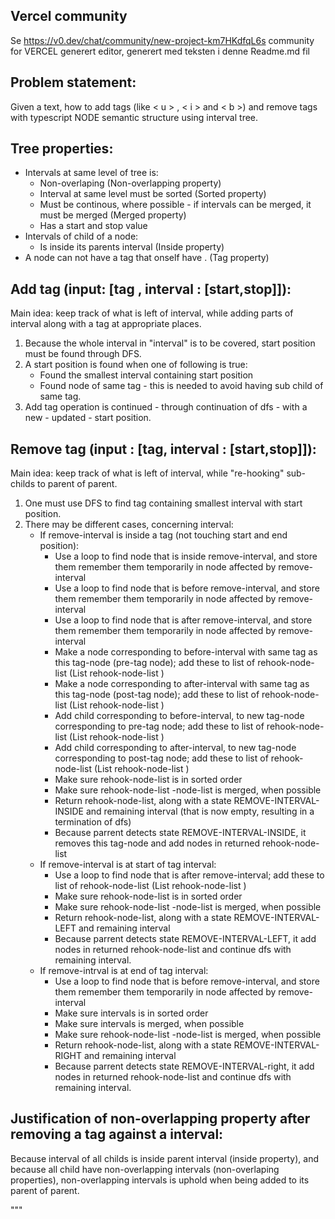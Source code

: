 
Vercel community
----------------

Se https://v0.dev/chat/community/new-project-km7HKdfqL6s community for VERCEL generert editor, generert med teksten i denne Readme.md fil



Problem statement:
------------------

Given a text, how to add tags (like < u > , < i > and < b >) and remove tags with typescript NODE semantic structure using interval tree.

Tree properties:
-----------

 - Intervals at same level of tree is:
     - Non-overlaping                                                                    (Non-overlapping property)
     - Interval at same level must be sorted                                             (Sorted property)
     - Must be continous, where possible - if intervals can be merged, it must be merged (Merged property)
     - Has a start and stop value              
 - Intervals of child of a node:               
     - Is inside its parents interval                                                    (Inside property)
 - A node can not have a tag that onself have                                          . (Tag property)


Add tag (input: [tag , interval : [start,stop]]):
---------

Main idea: keep track of what is left of interval, while adding parts of interval along with a tag at 
           appropriate places.

1. Because the whole interval in "interval" is to be covered, start position must be found through DFS.
2. A start position is found when one of following is true:
    - Found the smallest interval containing start position
    - Found node of same tag - this is needed to avoid having sub child of same tag.
3. Add tag operation is continued - through continuation of dfs - with a new - updated - start position.



Remove tag (input : [tag, interval : [start,stop]]):
--------------


Main idea: keep track of what is left of interval, while "re-hooking" sub-childs to  parent of parent.

1. One must use DFS to find tag containing smallest interval with start position.
2. There may be different cases, concerning interval:
    - If remove-interval is inside a tag (not touching start and end position):
         - Use a loop to find node that is inside remove-interval, and store them remember them temporarily in node affected by remove-interval
         - Use a loop to find node that is before remove-interval,  and store them remember them temporarily in node affected by remove-interval
         - Use a loop to find node that is after remove-interval,  and store them remember them temporarily in node affected by remove-interval
         - Make a node corresponding to before-interval with same tag as this tag-node (pre-tag node); add these to list of rehook-node-list (List rehook-node-list )
         - Make a node corresponding to after-interval with same tag as this tag-node  (post-tag node); add these to list of rehook-node-list (List rehook-node-list )
         - Add child corresponding to before-interval, to new tag-node corresponding to pre-tag node; add these to list of rehook-node-list (List rehook-node-list )
         - Add child corresponding to after-interval, to new tag-node corresponding to post-tag node; add these to list of rehook-node-list (List rehook-node-list )
         - Make sure rehook-node-list  is in sorted order
         - Make sure rehook-node-list -node-list  is merged, when possible
         - Return rehook-node-list, along with a state REMOVE-INTERVAL-INSIDE and remaining interval (that is now empty, resulting in a termination of dfs)
         - Because parrent detects state REMOVE-INTERVAL-INSIDE, it removes this tag-node and add nodes in returned rehook-node-list
    - If remove-interval is at start of tag interval:
         - Use a loop to find node that is after remove-interval; add these to list of rehook-node-list (List rehook-node-list )
         - Make sure rehook-node-list  is in sorted order
         - Make sure rehook-node-list -node-list  is merged, when possible
         - Return rehook-node-list, along with a state REMOVE-INTERVAL-LEFT and remaining interval
         - Because parrent detects state REMOVE-INTERVAL-LEFT, it add nodes in returned rehook-node-list and continue dfs with remaining interval.
    - If remove-intrval is at end of tag interval:
         - Use a loop to find node that is before remove-interval,  and store them remember them temporarily in node affected by remove-interval
         - Make sure intervals is in sorted order
         - Make sure intervals is merged, when possible
         - Make sure rehook-node-list -node-list  is merged, when possible
         - Return rehook-node-list, along with a state REMOVE-INTERVAL-RIGHT and remaining interval
         - Because parrent detects state REMOVE-INTERVAL-right, it add nodes in returned rehook-node-list and continue dfs with remaining interval.


Justification of non-overlapping property after removing a tag against a interval:
------------

   Because interval of all childs is inside parent interval (inside property), and because all child have non-overlapping intervals (non-overlaping properties),  non-overlapping intervals is uphold when being added
   to its parent of parent.



"""
